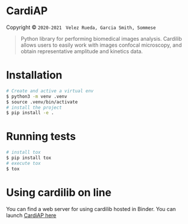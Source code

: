 CardiAP
=======

Copyright © `2020-2021 ` `Velez Rueda, Garcia Smith, Sommese`

> Python library for performing biomedical images analysis. Cardilib allows users to easily work with images confocal microscopy, and obtain representative amplitude and kinetics data.


# Installation

```bash
# Create and active a virtual env
$ python3 -m venv .venv
$ source .venv/bin/activate
# install the project
$ pip install -e .
```

# Running tests

```bash
# install tox
$ pip install tox
# execute tox
$ tox
```

# Using cardilib on line

You can find a web server for using cardilib hosted in Binder. You can launch [CardiAP here](http://cardiap.herokuapp.com/)